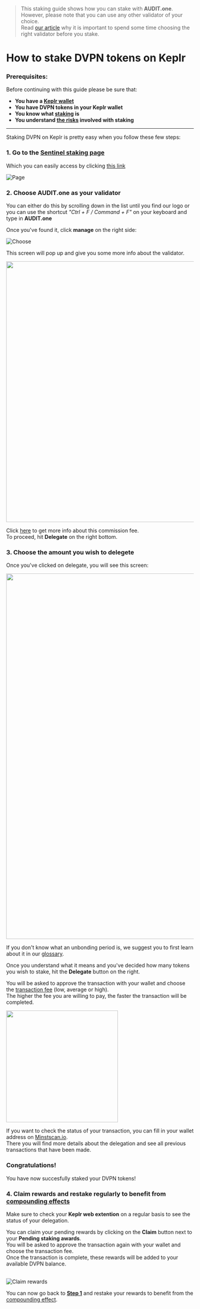   > This staking guide shows how you can stake with **AUDIT.one**. <br>
  > However, please note that you can use any other validator of your choice. <br>
  > Read [our article](Importance_of_choosing_the_right_validator.md) why it is important to spend some time choosing the right validator before you stake.

# How to stake DVPN tokens on Keplr

### Prerequisites:

Before continuing with this guide please be sure that:

- **You have a [Keplr wallet](How_to_create_a_Keplr_wallet.md)**
- **You have DVPN tokens in your Keplr wallet**
- **You know what [staking](What_is_staking.md) is**
- **You understand [the risks](Risks_of_staking.md) involved with staking**

***


Staking DVPN on Keplr is pretty easy when you follow these few steps:

### **1.  Go to the <a name="step1"> [Sentinel staking page](https://wallet.keplr.app/#/sentinel/stake) </a>**

Which you can easily access by clicking [this link](https://wallet.keplr.app/#/sentinel/stake)

![Page](https://user-images.githubusercontent.com/95366163/148817090-e9c9a462-a56e-43e6-bf23-309df87ecf92.png)


### **2.  Choose AUDIT.one as your validator**

You can either do this by scrolling down in the list until you find our logo or you can use the shortcut _"Ctrl + F / Command + F"_ on your keyboard and type in **AUDIT.one**

Once you've found it, click **manage** on the right side:

![Choose](https://user-images.githubusercontent.com/95366163/148817126-2144d408-0b2e-418e-be45-17eececec3b5.png)

This screen will pop up and give you some more info about the validator. 

<img width="700" src="https://user-images.githubusercontent.com/95366163/148817167-436d617c-86d9-4d44-8cf3-80b19e71bd72.png">

Click [here](Validator_fee.md) to get more info about this commission fee. <br>
To proceed, hit **Delegate** on the right bottom.


### **3.  Choose the amount you wish to delegete**

Once you've clicked on delegate, you will see this screen:

<img width="981" src="https://user-images.githubusercontent.com/95366163/148817233-8eaa9169-40ea-4ffa-8ccf-4c2b8a618ad3.png">

If you don't know what an unbonding period is, we suggest you to first learn about it in our [glossary](Unbonding_period.md).

Once you understand what it means and you've decided how many tokens you wish to stake, hit the **Delegate** button on the right.

You will be asked to approve the transaction with your wallet and choose the [transaction fee](Transaction_fees.md) (low, average or high). <br>
The higher the fee you are willing to pay, the faster the transaction will be completed.

<img width="300" src="https://user-images.githubusercontent.com/95366163/148817688-396d6c29-2012-4b38-90c4-c52908f3f4cd.png">

If you want to check the status of your transaction, you can fill in your wallet address on [Minstscan.io](https://www.mintscan.io/sentinel). <br>
There you will find more details about the delegation and see all previous transactions that have been made.

### **Congratulations!** 
You have now succesfully staked your DVPN tokens!


### **4.  Claim rewards and restake regularly to benefit from [compounding effects](Compounding_interest.md)**

Make sure to check your **Keplr web extention** on a regular basis to see the status of your delegation.

You can claim your pending rewards by clicking on the **Claim** button next to your **Pending staking awards**.<br>
You will be asked to approve the transaction again with your wallet and choose the transaction fee. <br>
Once the transaction is complete, these rewards will be added to your available DVPN balance. <br> <br>

![Claim rewards](https://user-images.githubusercontent.com/95366163/148817662-eb823e06-516a-4609-9636-a85ee9d6b03d.png)

You can now go back to [**Step 1**](#step1) and restake your rewards to benefit from the [compounding effect](Compounding_interest.md).
